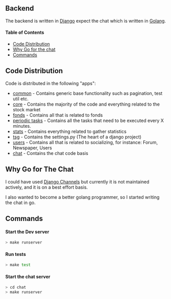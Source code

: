 ## Backend

The backend is written in [Django](https://www.djangoproject.com/) expect the chat which is written in [Golang](golang.org).

#### Table of Contents
- [Code Distribution](#code-distribution)
- [Why Go for the chat](#why-go-for-the-chat)
- [Commands](#commands)


## Code Distribution
Code is distributed in the following "apps":
- [common](common) - Contains generic base functionality such as pagination, test util etc.
- [core](core) - Contains the majority of the code and everything related to the stock market
- [fonds](fonds) - Contains all that is related to fonds
- [periodic tasks](periodic_tasks) - Contains all the tasks that need to be executed every X minutes.
- [stats](stats) - Contains everything related to gather statistics 
- [tsg](stats) - Contains the settings.py (The heart of a django project)
- [users](users) - Contains all that is related to socializing, for instance: Forum, Newspaper, Users
- [chat](chat) - Contains the chat code basis

## Why Go for The Chat
I could have used [Django Channels](https://github.com/django/channels) but currently it is not maintained actively, and it is on a 
best effort basis.

I also wanted to become a better golang programmer, so I started writing the chat in go.
 

## Commands

#### Start the Dev server
```bash
> make runserver
```

#### Run tests
```bash
> make test
```

#### Start the chat server
```bash
> cd chat
> make runserver
```
